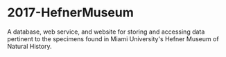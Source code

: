 # 2017-HefnerMuseum
A database, web service, and website for storing and accessing data pertinent to the specimens found in Miami University's Hefner Museum of Natural History.
